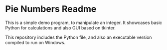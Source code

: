 # Pie Numbers Readme

This is a simple demo program, to manipulate an integer.
It showcases basic Python for calculations and also GUI based on tkinter.

This repository includes the Python file, and also an executable version compiled to run on Windows.
